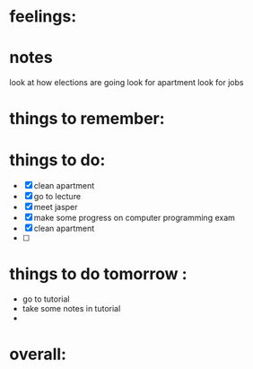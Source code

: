 # feelings:

# notes
look at how elections are going
look for apartment
look for jobs


# things to remember:

# things to do:
- [x] clean apartment
- [x] go to lecture
- [x] meet jasper 
- [x] make some progress on computer programming exam
- [x] clean apartment
- [ ] 
# things to do tomorrow :
- go to tutorial 
- take some notes in tutorial 
- 
# overall:
